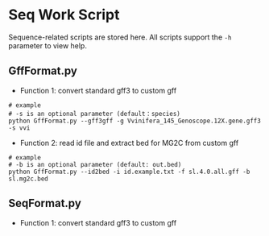 # Seq Work Script
Sequence-related scripts are stored here.
All scripts support the `-h` parameter to view help.

## GffFormat.py
* Function 1: convert standard gff3 to custom gff
```
# example
# -s is an optional parameter (default：species)
python GffFormat.py --gff3gff -g Vvinifera_145_Genoscope.12X.gene.gff3 -s vvi
```
* Function 2: read id file and extract bed for MG2C from custom gff
```
# example
# -b is an optional parameter (default: out.bed)
python GffFormat.py --id2bed -i id.example.txt -f sl.4.0.all.gff -b sl.mg2c.bed
```
## SeqFormat.py
* Function 1: convert standard gff3 to custom gff
